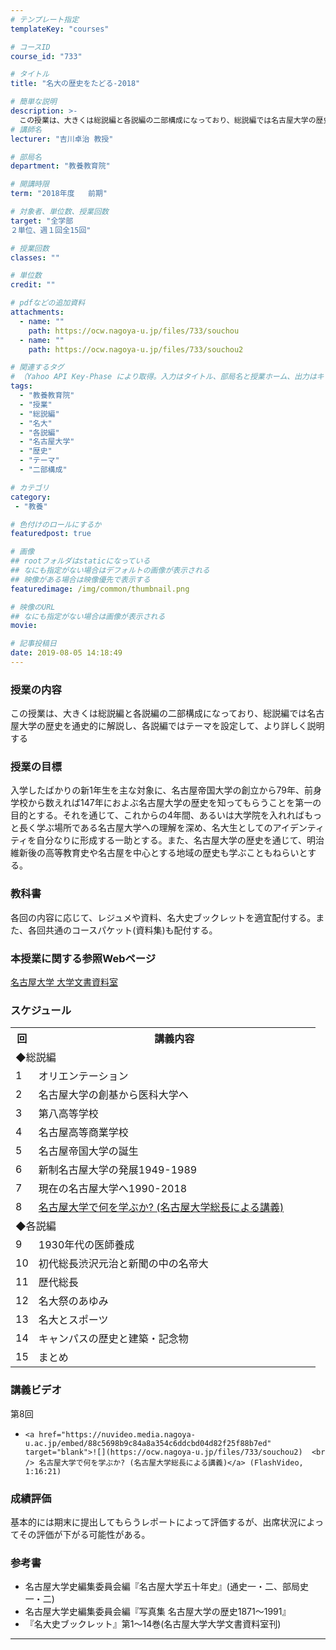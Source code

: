 ```yaml
---
# テンプレート指定
templateKey: "courses"

# コースID
course_id: "733"

# タイトル
title: "名大の歴史をたどる-2018"

# 簡単な説明
description: >-
  この授業は、大きくは総説編と各説編の二部構成になっており、総説編では名古屋大学の歴史を通史的に解説し、各説編ではテーマを設定して、より詳しく説明する。 ....
# 講師名
lecturer: "吉川卓治 教授"

# 部局名
department: "教養教育院"

# 開講時限
term: "2018年度	前期"

# 対象者、単位数、授業回数
target: "全学部
２単位、週１回全15回"

# 授業回数
classes: ""

# 単位数
credit: ""

# pdfなどの追加資料
attachments:
  - name: "" 
    path: https://ocw.nagoya-u.jp/files/733/souchou
  - name: "" 
    path: https://ocw.nagoya-u.jp/files/733/souchou2

# 関連するタグ
# （Yahoo API Key-Phase により取得。入力はタイトル、部局名と授業ホーム、出力はキーフレーズ（tags））
tags:
  - "教養教育院"
  - "授業"
  - "総説編"
  - "名大"
  - "各説編"
  - "名古屋大学"
  - "歴史"
  - "テーマ"
  - "二部構成"

# カテゴリ
category:
 - "教養"

# 色付けのロールにするか
featuredpost: true

# 画像
## rootフォルダはstaticになっている
## なにも指定がない場合はデフォルトの画像が表示される
## 映像がある場合は映像優先で表示する
featuredimage: /img/common/thumbnail.png

# 映像のURL
## なにも指定がない場合は画像が表示される
movie: 

# 記事投稿日
date: 2019-08-05 14:18:49
---
```


### 授業の内容

この授業は、大きくは総説編と各説編の二部構成になっており、総説編では名古屋大学の歴史を通史的に解説し、各説編ではテーマを設定して、より詳しく説明する








### 授業の目標
入学したばかりの新1年生を主な対象に、名古屋帝国大学の創立から79年、前身学校から数えれば147年におよぶ名古屋大学の歴史を知ってもらうことを第一の目的とする。それを通じて、これからの4年間、あるいは大学院を入れればもっと長く学ぶ場所である名古屋大学への理解を深め、名大生としてのアイデンティティを自分なりに形成する一助とする。また、名古屋大学の歴史を通じて、明治維新後の高等教育史や名古屋を中心とする地域の歴史も学ぶこともねらいとする。
### 教科書
各回の内容に応じて、レジュメや資料、名大史ブックレットを適宜配付する。また、各回共通のコースパケット(資料集)も配付する。
### 本授業に関する参照Webページ
[名古屋大学 大学文書資料室](http://nua.jimu.nagoya-u.ac.jp/)


<h3>スケジュール</h3>

<table class="basic" width="455">
<tr>
<th width="20" class="center">回</th>
<th width="435" class="center">講義内容</th>
</tr>

<tr>
<td colspan="2">◆総説編</td>
</tr>

<tr>
<td width="20" class="center">1</td>
<td width="435" class="center">オリエンテーション</td>
<tr>
</tr>
<td width="20" class="center">2</td>
<td width="435" class="center">名古屋大学の創基から医科大学へ</td>
<tr>
</tr>
<td width="20" class="center">3</td>
<td width="435" class="center">第八高等学校</td>
<tr>
</tr>
<td width="20" class="center">4</td>
<td width="435" class="center">名古屋高等商業学校</td>
<tr>
</tr>
<td width="20" class="center">5</td>
<td width="435" class="center">名古屋帝国大学の誕生</td>
<tr>
</tr>
<td width="20" class="center">6</td>
<td width="435" class="center">新制名古屋大学の発展1949-1989 </td>
<tr>
</tr>
<td width="20" class="center">7</td>
<td width="435" class="center">現在の名古屋大学へ1990-2018 </td>
<tr>
</tr>
<td width="20" class="center">8</td>
<td width="435" class="center"><a href="https://nuvideo.media.nagoya-u.ac.jp/embed/88c5698b9c84a8a354c6ddcbd04d82f25f88b7ed">名古屋大学で何を学ぶか? (名古屋大学総長による講義)
</td>
</tr>

<tr>
<td colspan="2">◆各説編</td>
</tr>
</tr>
<td width="20" class="center">9</td>
<td width="435" class="center">1930年代の医師養成</td>
<tr>
<tr>
<td width="20" class="center">10</td>
<td width="435" class="center">初代総長渋沢元治と新聞の中の名帝大</td>
</tr>
<tr>
<td width="20" class="center">11</td>
<td width="435" class="center">歴代総長</td>
</tr>
<tr>
<td width="20" class="center">12</td>
<td width="435" class="center">名大祭のあゆみ</td>
</tr>
<tr>
<td width="20" class="center">13</td>
<td width="435" class="center">名大とスポーツ</td>
</tr>
<tr>
<td width="20" class="center">14</td>
<td width="435" class="center">キャンパスの歴史と建築・記念物</td>
</tr>
<tr>
<td width="20" class="center">15</td>
<td width="435" class="center">まとめ </td>
</tr>

</table>


### 講義ビデオ



第8回


-     <a href="https://nuvideo.media.nagoya-u.ac.jp/embed/88c5698b9c84a8a354c6ddcbd04d82f25f88b7ed" target="blank">![](https://ocw.nagoya-u.jp/files/733/souchou2)  <br /> 名古屋大学で何を学ぶか? (名古屋大学総長による講義)</a> (FlashVideo, 1:16:21)






### 成績評価
基本的には期末に提出してもらうレポートによって評価するが、出席状況によってその評価が下がる可能性がある。


### 参考書
* 名古屋大学史編集委員会編『名古屋大学五十年史』(通史一・二、部局史一・二)
* 名古屋大学史編集委員会編『写真集 名古屋大学の歴史1871～1991』
* 『名大史ブックレット』第1～14巻(名古屋大学大学文書資料室刊)

-----
